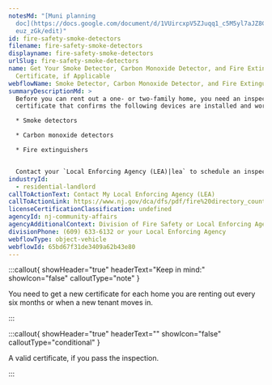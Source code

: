 ```yaml
---
notesMd: "[Muni planning
  doc](https://docs.google.com/document/d/1VUircxpV5ZJuqq1_c5M5yl7aJZ8CkafDsm2T\
  euz_zGk/edit)"
id: fire-safety-smoke-detectors
filename: fire-safety-smoke-detectors
displayname: fire-safety-smoke-detectors
urlSlug: fire-safety-smoke-detectors
name: Get Your Smoke Detector, Carbon Monoxide Detector, and Fire Extinguisher
  Certificate, if Applicable
webflowName: Smoke Detector, Carbon Monoxide Detector, and Fire Extinguisher Certificate
summaryDescriptionMd: >
  Before you can rent out a one- or two-family home, you need an inspection and
  certificate that confirms the following devices are installed and working:

  * Smoke detectors

  * Carbon monoxide detectors

  * Fire extinguishers


  Contact your `Local Enforcing Agency (LEA)|lea` to schedule an inspection. Your LEA can be the local fire department or the state Division of Fire Safety.
industryId:
  - residential-landlord
callToActionText: Contact My Local Enforcing Agency (LEA)
callToActionLink: https://www.nj.gov/dca/dfs/pdf/fire%20directory_county%20summary/fire_code_enforcement_director.pdf
licenseCertificationClassification: undefined
agencyId: nj-community-affairs
agencyAdditionalContext: Division of Fire Safety or Local Enforcing Agency
divisionPhone: (609) 633-6132 or your Local Enforcing Agency
webflowType: object-vehicle
webflowId: 65bd67f31de3409a62b43e80
---
```

:::callout{ showHeader="true" headerText="Keep in mind:" showIcon="false" calloutType="note" }

You need to get a new certificate for each home you are renting out every six months or when a new tenant moves in.

:::

:::callout{ showHeader="true" headerText="" showIcon="false" calloutType="conditional" }

A valid certificate, if you pass the inspection.

:::